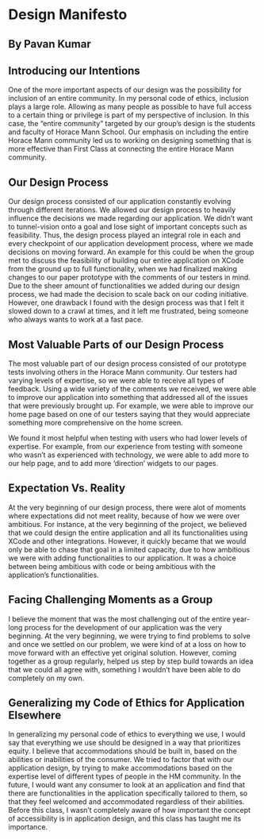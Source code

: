 # Design Manifesto
## By Pavan Kumar


## Introducing our Intentions
One of the more important aspects of our design was the possibility for inclusion of an entire community. In my personal code of ethics, inclusion plays a large role. Allowing as many people as possible to have full access to a certain thing or privilege is part of my perspective of inclusion. In this case, the “entire community” targeted by our group’s design is the students and faculty of Horace Mann School. Our emphasis on including the entire Horace Mann community led us to working on designing something that is more effective than First Class at connecting the entire Horace Mann community. 

## Our Design Process
Our design process consisted of our application constantly evolving through different iterations. We allowed our design process to heavily influence the decisions we made regarding our application. We didn’t want to tunnel-vision onto a goal and lose sight of important concepts such as feasibility. Thus, the design process played an integral role in each and every checkpoint of our application development process, where we made decisions on moving forward. An example for this could be when the group met to discuss the feasibility of building our entire application on XCode from the ground up to full functionality, when we had finalized making changes to our paper prototype with the comments of our testers in mind. Due to the sheer amount of functionalities we added during our design process, we had made the decision to scale back on our coding initiative. However, one drawback I found with the design process was that I felt it slowed down to a crawl at times, and it left me frustrated, being someone who always wants to work at a fast pace.

## Most Valuable Parts of our Design Process
The most valuable part of our design process consisted of our prototype tests involving others in the Horace Mann community. Our testers had varying levels of expertise, so we were able to receive all types of feedback. Using a wide variety of the comments we received, we were able to improve our application into something that addressed all of the issues that were previously brought up. For example, we were able to improve our home page based on one of our testers saying that they would appreciate something more comprehensive on the home screen. 

We found it most helpful when testing with users who had lower levels of expertise. For example, from our experience from testing with someone who wasn’t as experienced with technology, we were able to add more to our help page, and to add more ‘direction’ widgets to our pages. 

## Expectation Vs. Reality
At the very beginning of our design process, there were alot of moments where expectations did not meet reality, because of how we were over ambitious. For instance, at the very beginning of the project, we believed that we could design the entire application and all its functionalities using XCode and other integrations. However, it quickly became that we would only be able to chase that goal in a limited capacity, due to how ambitious we were with adding functionalities to our application. It was a choice between being ambitious with code or being ambitious with the application’s functionalities.

## Facing Challenging Moments as a Group
I believe the moment that was the most challenging out of the entire year-long process for the development of our application was the very beginning. At the very beginning, we were trying to find problems to solve and once we settled on our problem, we were kind of at a loss on how to move forward with an effective yet original solution. However, coming together as a group regularly, helped us step by step build towards an idea that we could all agree with, something I wouldn’t have been able to do completely on my own. 

## Generalizing my Code of Ethics for Application Elsewhere
In generalizing my personal code of ethics to everything we use, I would say that everything we use should be designed in a way that prioritizes equity. I believe that accommodations should be built in, based on the abilities or inabilities of the consumer. We tried to factor that with our application design, by trying to make accommodations based on the expertise level of different types of people in the HM community. In the future, I would want any consumer to look at an application and find that there are functionalities in the application specifically tailored to them, so that they feel welcomed and accommodated regardless of their abilities. Before this class, I wasn’t completely aware of how important the concept of accessibility is in application design, and this class has taught me its importance. 
